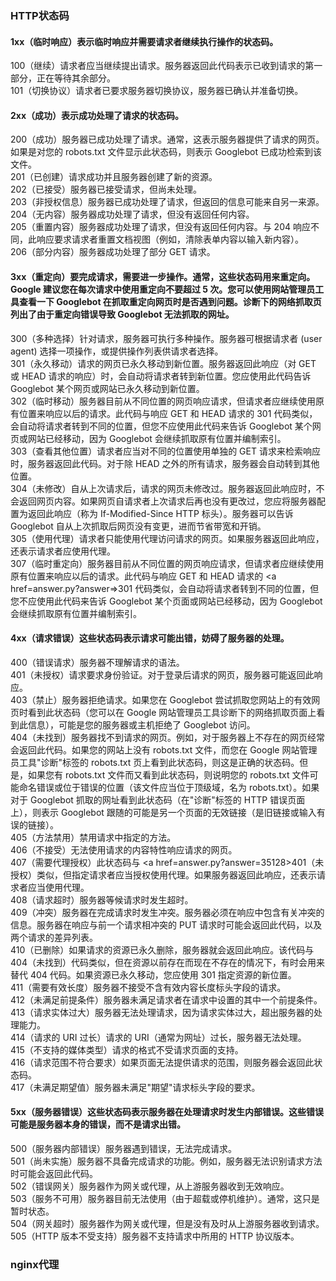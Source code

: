 ### HTTP状态码
#### 1xx（临时响应）表示临时响应并需要请求者继续执行操作的状态码。    
100（继续）请求者应当继续提出请求。服务器返回此代码表示已收到请求的第一部分，正在等待其余部分。  
101（切换协议）请求者已要求服务器切换协议，服务器已确认并准备切换。    
#### 2xx（成功）表示成功处理了请求的状态码。
200（成功）服务器已成功处理了请求。通常，这表示服务器提供了请求的网页。如果是对您的 robots.txt 文件显示此状态码，则表示 Googlebot 已成功检索到该文件。  
201（已创建）请求成功并且服务器创建了新的资源。  
202（已接受）服务器已接受请求，但尚未处理。  
203（非授权信息）服务器已成功处理了请求，但返回的信息可能来自另一来源。   
204（无内容）服务器成功处理了请求，但没有返回任何内容。  
205（重置内容）服务器成功处理了请求，但没有返回任何内容。与 204 响应不同，此响应要求请求者重置文档视图（例如，清除表单内容以输入新内容）。  
206（部分内容）服务器成功处理了部分 GET 请求。  
#### 3xx（重定向）要完成请求，需要进一步操作。通常，这些状态码用来重定向。Google 建议您在每次请求中使用重定向不要超过 5 次。您可以使用网站管理员工具查看一下 Googlebot 在抓取重定向网页时是否遇到问题。诊断下的网络抓取页列出了由于重定向错误导致 Googlebot 无法抓取的网址。
300（多种选择）针对请求，服务器可执行多种操作。服务器可根据请求者 (user agent) 选择一项操作，或提供操作列表供请求者选择。  
301（永久移动）请求的网页已永久移动到新位置。服务器返回此响应（对 GET 或 HEAD 请求的响应）时，会自动将请求者转到新位置。您应使用此代码告诉Googlebot 某个网页或网站已永久移动到新位置。  
302（临时移动）服务器目前从不同位置的网页响应请求，但请求者应继续使用原有位置来响应以后的请求。此代码与响应 GET 和 HEAD 请求的 301 代码类似，会自动将请求者转到不同的位置，但您不应使用此代码来告诉 Googlebot 某个网页或网站已经移动，因为 Googlebot 会继续抓取原有位置并编制索引。  
303（查看其他位置）请求者应当对不同的位置使用单独的 GET 请求来检索响应时，服务器返回此代码。对于除 HEAD 之外的所有请求，服务器会自动转到其他位置。  
304（未修改）自从上次请求后，请求的网页未修改过。服务器返回此响应时，不会返回网页内容。如果网页自请求者上次请求后再也没有更改过，您应将服务器配置为返回此响应（称为 If-Modified-Since HTTP 标头）。服务器可以告诉 Googlebot 自从上次抓取后网页没有变更，进而节省带宽和开销。  
305（使用代理）请求者只能使用代理访问请求的网页。如果服务器返回此响应，还表示请求者应使用代理。  
307（临时重定向）服务器目前从不同位置的网页响应请求，但请求者应继续使用原有位置来响应以后的请求。此代码与响应 GET 和 HEAD 请求的 <a href=answer.py?answer=>301</a> 代码类似，会自动将请求者转到不同的位置，但您不应使用此代码来告诉 Googlebot 某个页面或网站已经移动，因为 Googlebot 会继续抓取原有位置并编制索引。
#### 4xx（请求错误）这些状态码表示请求可能出错，妨碍了服务器的处理。
400（错误请求）服务器不理解请求的语法。  
401（未授权）请求要求身份验证。对于登录后请求的网页，服务器可能返回此响应。  
403（禁止）服务器拒绝请求。如果您在 Googlebot 尝试抓取您网站上的有效网页时看到此状态码（您可以在 Google 网站管理员工具诊断下的网络抓取页面上看到此信息），可能是您的服务器或主机拒绝了 Googlebot 访问。  
404（未找到）服务器找不到请求的网页。例如，对于服务器上不存在的网页经常会返回此代码。如果您的网站上没有 robots.txt 文件，而您在 Google 网站管理员工具"诊断"标签的 robots.txt 页上看到此状态码，则这是正确的状态码。但是，如果您有 robots.txt 文件而又看到此状态码，则说明您的 robots.txt 文件可能命名错误或位于错误的位置（该文件应当位于顶级域，名为 robots.txt）。如果对于 Googlebot 抓取的网址看到此状态码（在"诊断"标签的 HTTP 错误页面上），则表示 Googlebot 跟随的可能是另一个页面的无效链接（是旧链接或输入有误的链接）。  
405（方法禁用）禁用请求中指定的方法。  
406（不接受）无法使用请求的内容特性响应请求的网页。  
407（需要代理授权）此状态码与 <a href=answer.py?answer=35128>401（未授权）</a>类似，但指定请求者应当授权使用代理。如果服务器返回此响应，还表示请求者应当使用代理。  
408（请求超时）服务器等候请求时发生超时。  
409（冲突）服务器在完成请求时发生冲突。服务器必须在响应中包含有关冲突的信息。服务器在响应与前一个请求相冲突的 PUT 请求时可能会返回此代码，以及两个请求的差异列表。  
410（已删除）如果请求的资源已永久删除，服务器就会返回此响应。该代码与 404（未找到）代码类似，但在资源以前存在而现在不存在的情况下，有时会用来替代 404 代码。如果资源已永久移动，您应使用 301 指定资源的新位置。  
411（需要有效长度）服务器不接受不含有效内容长度标头字段的请求。  
412（未满足前提条件）服务器未满足请求者在请求中设置的其中一个前提条件。  
413（请求实体过大）服务器无法处理请求，因为请求实体过大，超出服务器的处理能力。  
414（请求的 URI 过长）请求的 URI（通常为网址）过长，服务器无法处理。  
415（不支持的媒体类型）请求的格式不受请求页面的支持。  
416（请求范围不符合要求）如果页面无法提供请求的范围，则服务器会返回此状态码。  
417（未满足期望值）服务器未满足"期望"请求标头字段的要求。
#### 5xx（服务器错误）这些状态码表示服务器在处理请求时发生内部错误。这些错误可能是服务器本身的错误，而不是请求出错。
500（服务器内部错误）服务器遇到错误，无法完成请求。  
501（尚未实施）服务器不具备完成请求的功能。例如，服务器无法识别请求方法时可能会返回此代码。  
502（错误网关）服务器作为网关或代理，从上游服务器收到无效响应。  
503（服务不可用）服务器目前无法使用（由于超载或停机维护）。通常，这只是暂时状态。  
504（网关超时）服务器作为网关或代理，但是没有及时从上游服务器收到请求。  
505（HTTP 版本不受支持）服务器不支持请求中所用的 HTTP 协议版本。 
### nginx代理
